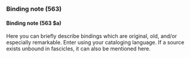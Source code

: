 ### Binding note (563)

#### Binding note (563 $a)
Here you can briefly describe bindings which are original, old, and/or especially remarkable. Enter using your cataloging language. If a source exists unbound in fascicles, it can also be mentioned here.
